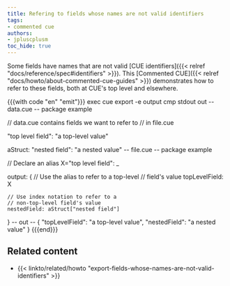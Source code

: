 ```yaml
---
title: Refering to fields whose names are not valid identifiers
tags:
- commented cue
authors:
- jpluscplusm
toc_hide: true
---
```


Some fields have names that are not valid
[CUE identifiers]({{< relref "docs/reference/spec#identifiers" >}}).
This [Commented CUE]({{< relref "docs/howto/about-commented-cue-guides" >}})
demonstrates how to refer to these fields, both at CUE's top level and elsewhere.

{{{with code "en" "emit"}}}
exec cue export -e output
cmp stdout out
-- data.cue --
package example

// data.cue contains fields we want to refer to
// in file.cue

"top level field": "a top-level value"

aStruct: "nested field": "a nested value"
-- file.cue --
package example

// Declare an alias
X="top level field": _

output: {
	// Use the alias to refer to a top-level
	// field's value
	topLevelField: X

	// Use index notation to refer to a
	// non-top-level field's value
	nestedField: aStruct["nested field"]
}
-- out --
{
    "topLevelField": "a top-level value",
    "nestedField": "a nested value"
}
{{{end}}}

## Related content

- {{< linkto/related/howto "export-fields-whose-names-are-not-valid-identifiers" >}}
